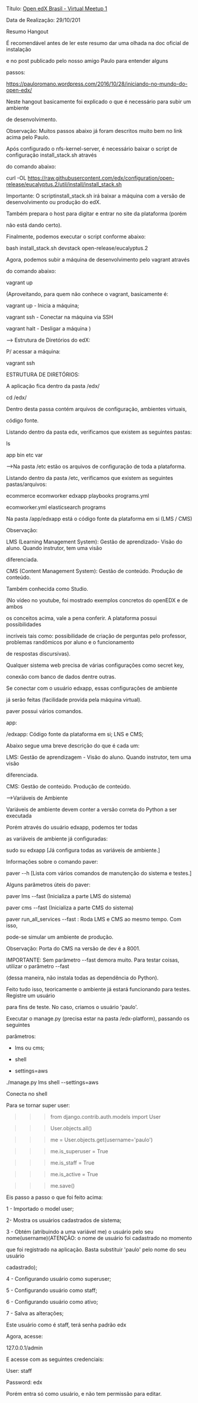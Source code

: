 Título: [Open edX Brasil - Virtual Meetup 1](https://www.youtube.com/watch?v=YpbDTPAbPNg)

Data de Realização: 29/10/201



Resumo Hangout

É recomendável antes de ler este resumo dar uma olhada na doc oficial de instalação

e no post publicado pelo nosso amigo Paulo para entender alguns

passos:



https://pauloromano.wordpress.com/2016/10/28/iniciando-no-mundo-do-open-edx/





Neste hangout basicamente foi explicado o que é necessário para subir um ambiente 

de desenvolvimento.



Observação: Muitos passos abaixo já foram descritos muito bem no link acima pelo Paulo.



Após configurado o nfs-kernel-server, é necessário baixar o script de configuração install_stack.sh através

do comando abaixo:



curl -OL https://raw.githubusercontent.com/edx/configuration/open-release/eucalyptus.2/util/install/install_stack.sh







Importante: O scriptinstall_stack.sh irá baixar a máquina com a versão de desenvolvimento ou produção do edX.

Também prepara o host para digitar e entrar no site da plataforma (porém

não está dando certo).



Finalmente, podemos executar o script conforme abaixo:



bash install_stack.sh devstack open-release/eucalyptus.2



Agora, podemos subir a máquina de desenvolvimento pelo vagrant através

do comando abaixo:



vagrant up 

(Aproveitando, para quem não conhece o vagrant, basicamente é:

vagrant up  - Inicia a máquina; 

vagrant ssh - Conectar na máquina via SSH

vagrant halt - Desligar a máquina )







--> Estrutura de Diretórios do edX: 



P/ acessar a máquina:

vagrant ssh





ESTRUTURA DE DIRETÓRIOS:

A aplicação fica dentro da pasta /edx/

cd /edx/



Dentro desta passa contém arquivos de configuração, ambientes virtuais, 

código fonte.



Listando dentro da pasta edx, verificamos que existem as seguintes pastas:

ls 

app bin etc var



-->Na pasta /etc estão os arquivos de configuração de toda a plataforma.



Listando dentro da pasta /etc, verificamos que existem as seguintes pastas/arquivos:



ecommerce   ecomworker   edxapp   playbooks   programs.yml 

ecomworker.yml   elasticsearch   programs



Na pasta /app/edxapp está o código fonte da plataforma em si (LMS / CMS)



Observação: 

LMS (Learning Management System): Gestão de aprendizado- Visão do aluno. Quando instrutor, tem uma visão

diferenciada.   



CMS (Content Management System): Gestão de conteúdo. Produção de conteúdo.

Também conhecida como Studio.



(No vídeo no youtube, foi mostrado exemplos concretos do openEDX e de ambos

os conceitos acima, vale a pena conferir. A plataforma possui possibilidades

incríveis tais como: possibilidade de criação de perguntas pelo professor, problemas randômicos por aluno e o funcionamento

de respostas discursivas).



Qualquer sistema web precisa de várias configurações como secret key, 

conexão com banco de dados dentre outras.



Se conectar com o usuário edxapp, essas configurações de ambiente 

já serão feitas (facilidade provida pela máquina virtual).



paver possui vários comandos.



app: 



/edxapp: Código fonte da plataforma em si; LNS e CMS;

Abaixo segue uma breve descrição do que é cada um:



LMS: Gestão de aprendizagem - Visão do aluno. Quando instrutor, tem uma visão

diferenciada. 



CMS: Gestão de conteúdo. Produção de conteúdo.



-->Variáveis de Ambiente



Variáveis de ambiente devem conter a versão correta do Python a ser executada



Porém através do usuário edxapp, podemos ter todas

as variáveis de ambiente já configuradas:



sudo su edxapp [Já configura todas as variáveis de ambiente.]



Informações sobre o comando paver:

paver --h [Lista com vários comandos de manutenção do sistema e testes.]



Alguns parâmetros úteis do paver:



paver lms --fast (Inicializa a parte LMS do sistema)

paver cms --fast (Inicializa a parte CMS do sistema)

paver run_all_services --fast : Roda LMS e CMS ao mesmo tempo. Com isso, 

pode-se simular um ambiente de produção.



Observação: Porta do CMS na versão de dev é a 8001.



IMPORTANTE: Sem parâmetro --fast demora muito. Para testar coisas, utilizar o parâmetro --fast 

(dessa maneira, não instala todas as dependência do Python).





Feito tudo isso, teoricamente o ambiente já estará funcionando para testes. Registre um usuário

para fins de teste. No caso, criamos o usuário 'paulo'.



Executar o manage.py (precisa estar na pasta /edx-platform), passando os seguintes

parâmetros:

- lms ou cms;

- shell

- settings=aws

 

./manage.py lms shell --settings=aws

Conecta no shell





Para se tornar super user:



>>> from django.contrib.auth.models import User

>>> User.objects.all()

>>> me = User.objects.get(username='paulo')

>>> me.is_superuser = True

>>> me.is_staff = True

>>> me.is_active = True

>>> me.save()



Eis passo a passo o que foi feito acima:



1 - Importado o model user;

2- Mostra os usuários cadastrados de sistema;

3 - Obtém (atribuindo a uma variável me) o usuário pelo seu nome(username)(ATENÇÃO: o nome de usuário foi cadastrado no momento

que foi registrado na aplicação. Basta substituir 'paulo' pelo nome do seu usuário

cadastrado);

4 - Configurando usuário como superuser;

5 - Configurando usuário como staff;

6 - Configurando usuário como ativo;

7 - Salva as alterações;



Este usuário como é staff, terá senha padrão edx

Agora, acesse:

127.0.0.1/admin



E acesse com as seguintes credenciais:



User: staff

Password: edx



Porém entra só como usuário, e não tem permissão para editar.
